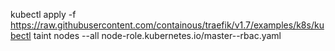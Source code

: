 kubectl apply -f https://raw.githubusercontent.com/containous/traefik/v1.7/examples/k8s/kubectl taint nodes --all node-role.kubernetes.io/master--rbac.yaml
